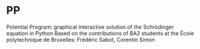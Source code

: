 # PP
Potential Program: graphical interactive solution of the Schrödinger equation in Python
Based on the contributions of BA2 students at the École polytechnique de Bruxelles:
Frédéric Sabot, Corentin Simon
